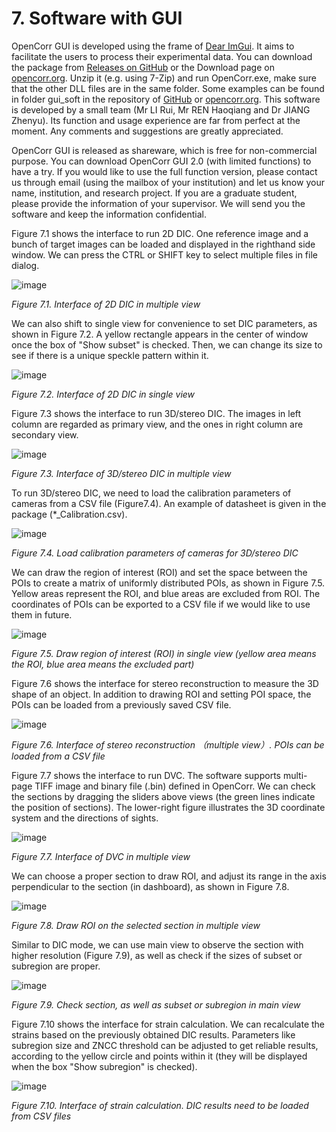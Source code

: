 # 7. Software with GUI

OpenCorr GUI is developed using the frame of [Dear ImGui](https://github.com/ocornut/imgui). It aims to facilitate the users to process their experimental data. You can download the package from [Releases on GitHub](https://github.com/vincentjzy/OpenCorr/releases) or the Download page on [opencorr.org](https://opencorr.org/Download). Unzip it (e.g. using 7-Zip) and run OpenCorr.exe, make sure that the other DLL files are in the same folder. Some examples can be found in folder gui_soft in the repository of [GitHub](https://github.com/vincentjzy/OpenCorr) or [opencorr.org](https://opencorr.org/Download). This software is developed by a small team (Mr LI Rui, Mr REN Haoqiang and Dr JIANG Zhenyu). Its function and usage experience are far from perfect at the moment. Any comments and suggestions are greatly appreciated.

OpenCorr GUI is released as shareware, which is free for non-commercial purpose. You can download OpenCorr GUI 2.0 (with limited functions) to have a try. If you would like to use the full function version, please contact us through email (using the mailbox of your institution) and let us know your name, institution, and research project. If you are a graduate student, please provide the information of your supervisor. We will send you the software and keep the information confidential. 



Figure 7.1 shows the interface to run 2D DIC. One reference image and a bunch of target images can be loaded and displayed in the righthand side window. We can press the CTRL or SHIFT key to select multiple files in file dialog.

![image](./img/gui_dic_2d_1.png)

*Figure 7.1. Interface of 2D DIC in multiple view*



We can also shift to single view for convenience to set DIC parameters, as shown in Figure 7.2. A yellow rectangle appears in the center of window once the box of "Show subset" is checked. Then, we can change its size to see if there is a unique speckle pattern within it.

![image](./img/gui_dic_2d_2.png)

*Figure 7.2. Interface of 2D DIC in single view*



Figure 7.3 shows the interface to run 3D/stereo DIC. The images in left column are regarded as primary view, and the ones in right column are secondary view.

![image](./img/gui_dic_3d_1.png)

*Figure 7.3. Interface of 3D/stereo DIC in multiple view*



To run 3D/stereo DIC, we need to load the calibration parameters of cameras from a CSV file (Figure7.4). An example of datasheet is given in the package (*_Calibration.csv).

![image](./img/gui_dic_3d_2.png)

*Figure 7.4. Load calibration parameters of cameras for 3D/stereo DIC*



We can draw the region of interest (ROI) and set the space between the POIs to create a matrix of uniformly distributed POIs, as shown in Figure 7.5. Yellow areas represent the ROI, and blue areas are excluded from ROI. The coordinates of POIs can be exported to a CSV file if we would like to use them in future.

![image](./img/gui_dic_3d_3.png)

*Figure 7.5. Draw region of interest (ROI) in single view (yellow area means the ROI, blue area means the excluded part)*



Figure 7.6 shows the interface for stereo reconstruction to measure the 3D shape of an object. In addition to drawing ROI and setting POI space, the POIs can be loaded from a previously saved CSV file.

![image](./img/gui_stereo_reconstruction.png)

*Figure 7.6. Interface of stereo reconstruction （multiple view）. POIs can be loaded from a CSV file*



Figure 7.7 shows the interface to run DVC. The software supports multi-page TIFF image and binary file (.bin) defined in OpenCorr. We can check the sections by dragging the sliders above views (the green lines indicate the position of sections). The lower-right figure illustrates the 3D coordinate system and the directions of sights.

![image](./img/gui_dvc_1.png)

*Figure 7.7. Interface of DVC in multiple view*



We can choose a proper section to draw ROI, and adjust its range in the axis perpendicular to the section (in dashboard), as shown in Figure 7.8.

![image](./img/gui_dvc_2.png)

*Figure 7.8. Draw ROI on the selected section in multiple view*



Similar to DIC mode, we can use main view to observe the section with higher resolution (Figure 7.9), as well as check if the sizes of subset or subregion are proper.

![image](./img/gui_dvc_3.png)

*Figure 7.9. Check section, as well as subset or subregion in main view*



Figure 7.10 shows the interface for strain calculation. We can recalculate the strains based on the previously obtained DIC results. Parameters like subregion size and ZNCC threshold can be adjusted to get reliable results, according to the yellow circle and points within it (they will be displayed when the box "Show subregion" is checked).

![image](./img/gui_strain_calculation.png)

*Figure 7.10. Interface of strain calculation. DIC results need to be loaded from CSV files*
